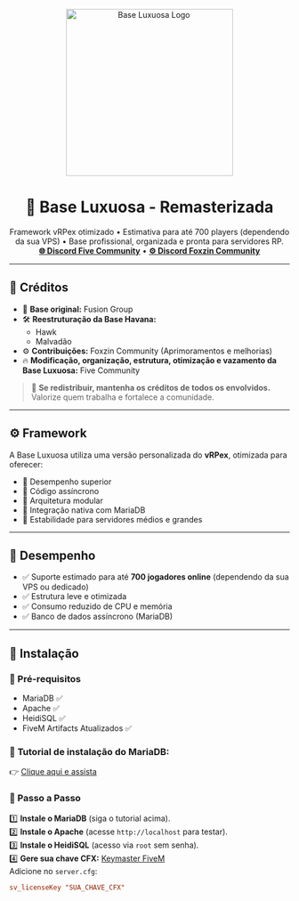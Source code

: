 <p align="center">
  <img src="https://imgur.com/gallery/base-luxuosa-five-community-B31wBmw" alt="Base Luxuosa Logo" width="300"/>
</p>

<h1 align="center">💎 Base Luxuosa - Remasterizada</h1>

<p align="center">
  Framework vRPex otimizado • Estimativa para até 700 players (dependendo da sua VPS) • Base profissional, organizada e pronta para servidores RP.<br/>
  <a href="https://discord.gg/fivecommunity"><strong>🌐 Discord Five Community</strong></a> • 
  <a href="https://discord.gg/foxzincommunity"><strong>⚙️ Discord Foxzin Community</strong></a>
</p>

---

## 👥 Créditos

- 👑 **Base original:** Fusion Group  
- 🛠️ **Reestruturação da Base Havana:**  
  - Hawk  
  - Malvadão  
- ⚙️ **Contribuições:** Foxzin Community (Aprimoramentos e melhorias)  
- 🔥 **Modificação, organização, estrutura, otimização e vazamento da Base Luxuosa:** Five Community  

> 🚨 **Se redistribuir, mantenha os créditos de todos os envolvidos.** Valorize quem trabalha e fortalece a comunidade.

---

## ⚙️ Framework

A Base Luxuosa utiliza uma versão personalizada do **vRPex**, otimizada para oferecer:

- 🔹 Desempenho superior
- 🔹 Código assíncrono
- 🔹 Arquitetura modular
- 🔹 Integração nativa com MariaDB
- 🔹 Estabilidade para servidores médios e grandes

---

## 🚀 Desempenho

- ✅ Suporte estimado para até **700 jogadores online** (dependendo da sua VPS ou dedicado)
- ✅ Estrutura leve e otimizada
- ✅ Consumo reduzido de CPU e memória
- ✅ Banco de dados assíncrono (MariaDB)

---

## 🧰 Instalação

### 🔧 Pré-requisitos
- MariaDB ✅  
- Apache ✅  
- HeidiSQL ✅  
- FiveM Artifacts Atualizados ✅  

### 🎥 **Tutorial de instalação do MariaDB:**  
👉 [Clique aqui e assista](https://youtu.be/-j2ostivrIs)

### 📝 Passo a Passo

1️⃣ **Instale o MariaDB** (siga o tutorial acima).  
2️⃣ **Instale o Apache** (acesse `http://localhost` para testar).  
3️⃣ **Instale o HeidiSQL** (acesso via `root` sem senha).  
4️⃣ **Gere sua chave CFX:** [Keymaster FiveM](https://keymaster.fivem.net/register)  
Adicione no `server.cfg`:  
```cfg
sv_licenseKey "SUA_CHAVE_CFX"
